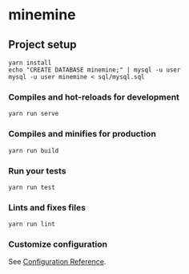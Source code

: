 # minemine

## Project setup
```
yarn install
echo "CREATE DATABASE minemine;" | mysql -u user
mysql -u user minemine < sql/mysql.sql
```

### Compiles and hot-reloads for development
```
yarn run serve
```

### Compiles and minifies for production
```
yarn run build
```

### Run your tests
```
yarn run test
```

### Lints and fixes files
```
yarn run lint
```

### Customize configuration
See [Configuration Reference](https://cli.vuejs.org/config/).
